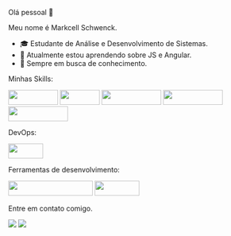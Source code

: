 Olá pessoal 👋

Meu nome é Markcell Schwenck.

- 🎓 Estudante de Análise e Desenvolvimento de Sistemas.
- 🌱 Atualmente estou aprendendo sobre JS e Angular.
- 🚀 Sempre em busca de conhecimento.



Minhas Skills:

<div>

<img src="https://img.shields.io/badge/HTML5-E34F26?style=for-the-badge&logo=html5&logoColor=white" width="100" height="30" />  
<img src="https://img.shields.io/badge/CSS3-1572B6?style=for-the-badge&logo=css3&logoColor=white" width="80" height="30"  />  
<img src="https://img.shields.io/badge/JavaScript-F7DF1E?style=for-the-badge&logo=javascript&logoColor=black" width="120" height="30"  />  
<img src="https://img.shields.io/badge/TypeScript-007ACC?style=for-the-badge&logo=typescript&logoColor=white" width="120" height="30"  />  
<img src="https://img.shields.io/badge/Angular-DD0031?style=for-the-badge&logo=angular&logoColor=whi" width="120" height="30"  />  
  
</div>

DevOps:

<div>

<img src="https://img.shields.io/badge/GIT-E44C30?style=for-the-badge&logo=git&logoColor=white" width="70" height="30" />  
  
</div>

Ferramentas de desenvolvimento:

<div>

<img src="https://img.shields.io/badge/Visual_Studio_Code-0078D4?style=for-the-badge&logo=visual%20studio%20code&logoColor=white" width="170" height="30" />  
<img src="https://img.shields.io/badge/Figma-F24E1E?style=for-the-badge&logo=figma&logoColor=white" width="90" height="30" />
  
</div>
  
Entre em contato comigo.
  
<div>
<a href= "mailto:Mark Schwenck <markcell.1@gmail.com>"><img src="https://img.shields.io/badge/Gmail-D14836?style=for-the-badge&logo=gmail&logoColor=white" target="_blank"></a>
<a href= "https://www.linkedin.com/in/markcellschwenck/" target="_blank"><img src="https://img.shields.io/badge/-LinkedIn-%230077B5?style=for-the-badge&logo=linkedin&logoColor=white" ></a>   
</div>
